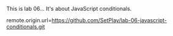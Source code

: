 This is lab 06...
It's about JavaScript conditionals.


remote.origin.url=https://github.com/SetPlay/lab-06-javascript-conditionals.git

